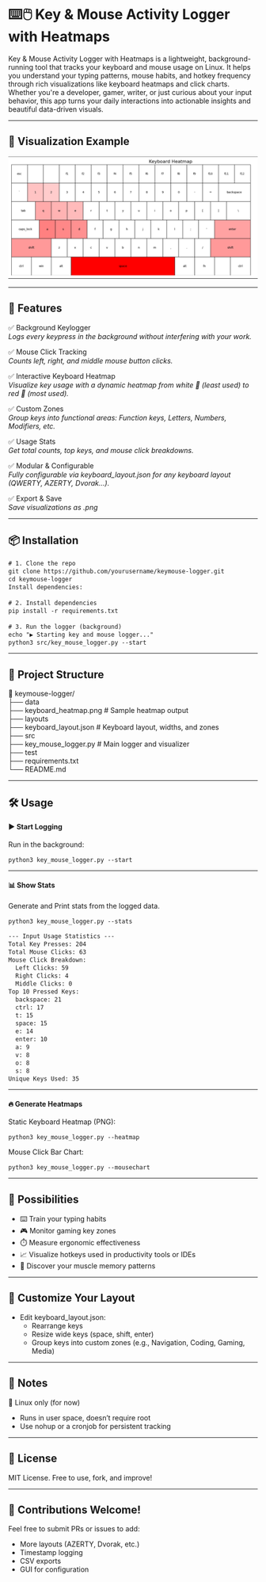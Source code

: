 # ⌨️🖱️ Key & Mouse Activity Logger with Heatmaps​

Key & Mouse Activity Logger with Heatmaps is a lightweight, background-running tool that tracks your keyboard and mouse usage on Linux. It helps you understand your typing patterns, mouse habits, and hotkey frequency through rich visualizations like keyboard heatmaps and click charts. Whether you're a developer, gamer, writer, or just curious about your input behavior, this app turns your daily interactions into actionable insights and beautiful data-driven visuals.

-------
## 🌈 Visualization Example

![Keyboard Heatmap](data/example_heatmap.png)

-------
## 🚀 Features
✅ Background Keylogger    
_Logs every keypress in the background without interfering with your work._

✅ Mouse Click Tracking    
_Counts left, right, and middle mouse button clicks._

✅ Interactive Keyboard Heatmap    
_Visualize key usage with a dynamic heatmap from white 🔲 (least used) to red 🔴 (most used)._

✅ Custom Zones    
_Group keys into functional areas: Function keys, Letters, Numbers, Modifiers, etc._

✅ Usage Stats    
_Get total counts, top keys, and mouse click breakdowns._

✅ Modular & Configurable    
_Fully configurable via keyboard_layout.json for any keyboard layout (QWERTY, AZERTY, Dvorak…)._

✅ Export & Save    
_Save visualizations as .png_

-------
## 📦 Installation

```
# 1. Clone the repo
git clone https://github.com/yourusername/keymouse-logger.git
cd keymouse-logger
Install dependencies:

# 2. Install dependencies
pip install -r requirements.txt

# 3. Run the logger (background)
echo "▶️ Starting key and mouse logger..."
python3 src/key_mouse_logger.py --start
```

-------
## 📂 Project Structure

📁 keymouse-logger/   
├── data       
     ├── keyboard_heatmap.png      # Sample heatmap output                       
├── layouts                            
     ├── keyboard_layout.json      # Keyboard layout, widths, and zones                                  
├── src                     
     ├── key_mouse_logger.py       # Main logger and visualizer                 
├── test                                 
├── requirements.txt                                                
└── README.md                                         

-------
## 🛠️ Usage
#### ▶️ Start Logging
Run in the background:

```
python3 key_mouse_logger.py --start
```

-------
#### 📊 Show Stats
Generate and Print stats from the logged data.
```
python3 key_mouse_logger.py --stats
```

```
--- Input Usage Statistics ---
Total Key Presses: 204
Total Mouse Clicks: 63
Mouse Click Breakdown:
  Left Clicks: 59
  Right Clicks: 4
  Middle Clicks: 0
Top 10 Pressed Keys:
  backspace: 21
  ctrl: 17
  t: 15
  space: 15
  e: 14
  enter: 10
  a: 9
  v: 8
  o: 8
  s: 8
Unique Keys Used: 35
```

-------
#### 🔥 Generate Heatmaps
Static Keyboard Heatmap (PNG):
```
python3 key_mouse_logger.py --heatmap
```

Mouse Click Bar Chart:
```
python3 key_mouse_logger.py --mousechart
```

-------
## 🔮 Possibilities
* ⌨️ Train your typing habits
* 🎮 Monitor gaming key zones
* ⏱️ Measure ergonomic effectiveness
* 📈 Visualize hotkeys used in productivity tools or IDEs
* 🧠 Discover your muscle memory patterns

-------
## 🧩 Customize Your Layout
* Edit keyboard_layout.json:
  * Rearrange keys
  * Resize wide keys (space, shift, enter)
  * Group keys into custom zones (e.g., Navigation, Coding, Gaming, Media)

-------
## 📌 Notes
🐧 Linux only (for now)
* Runs in user space, doesn’t require root
* Use nohup or a cronjob for persistent tracking

-------
## 📜 License
MIT License. Free to use, fork, and improve!

-------
## 🙌 Contributions Welcome!
Feel free to submit PRs or issues to add:
* More layouts (AZERTY, Dvorak, etc.)
* Timestamp logging
* CSV exports
* GUI for configuration


